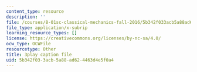 ```yaml
---
content_type: resource
description: ''
file: /courses/8-01sc-classical-mechanics-fall-2016/5b342f033acb5a88ad624463d4e5f0a4_sffRo1-_D8E.vtt
file_type: application/x-subrip
learning_resource_types: []
license: https://creativecommons.org/licenses/by-nc-sa/4.0/
ocw_type: OCWFile
resourcetype: Other
title: 3play caption file
uid: 5b342f03-3acb-5a88-ad62-4463d4e5f0a4
---
```

